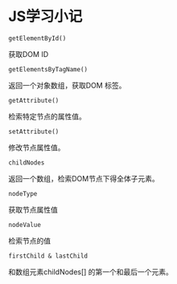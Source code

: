 JS学习小记
=========

`getElementById()`

获取DOM ID

`getElementsByTagName()`

返回一个对象数组，获取DOM 标签。

`getAttribute()`

检索特定节点的属性值。

`setAttribute()`

修改节点属性值。

`childNodes`

返回一个数组，检索DOM节点下得全体子元素。

`nodeType`

获取节点属性值

`nodeValue`

检索节点的值

`firstChild & lastChild `

和数组元素childNodes[] 的第一个和最后一个元素。






